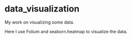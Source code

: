 # data_visualization
My work on visualizing some data.

Here I use Folium and seaborn.heatmap to visualize the data. 



